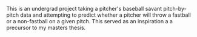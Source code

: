 This is an undergrad project taking a pitcher's baseball savant pitch-by-pitch data and attempting to predict whether a pitcher will throw a fastball or a non-fastball on a given pitch. This served as an inspiration a a precursor to my masters thesis. 
